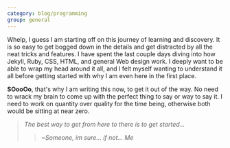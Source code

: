 ```yaml
---
category: blog/programming
group: general
---
```

Whelp, I guess I am starting off on this journey of learning and discovery. It is so easy to get bogged down in the details and get distracted by all the neat tricks and features. I have spent the last couple days diving into how Jekyll, Ruby, CSS, HTML, and general Web design work. I deeply want to be able to wrap my head around it all, and I felt myself wanting to understand it all before getting started with why I am even here in the first place.  

**SOooOo**, that's why I am writing this now, to get it out of the way. No need to wrack my brain to come up with the perfect thing to say or way to say it. I need to work on quantity over quality for the time being, otherwise both would be sitting at near zero. 

>*The best way to get from here to there is to get started...*   
>>*~Someone, im sure... if not... Me*  
